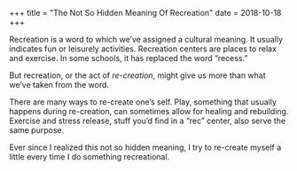 +++
title = "The Not So Hidden Meaning Of Recreation"
date = 2018-10-18
+++

Recreation is a word to which we’ve assigned a cultural meaning. It usually indicates fun or leisurely activities. Recreation centers are places to relax and exercise. In some schools, it has replaced the word “recess.”

But recreation, or the act of _re-creation_, might give us more than what we’ve taken from the word. 

There are many ways to re-create one’s self. Play, something that usually happens during re-creation, can sometimes allow for healing and rebuilding. Exercise and stress release, stuff you’d find in a “rec” center, also serve the same purpose.

Ever since I realized this not so hidden meaning, I try to re-create myself a little every time I do something recreational.